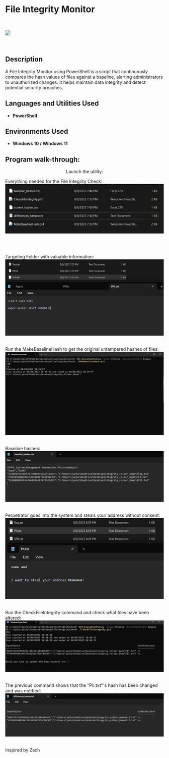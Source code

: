 <h1>File Integrity Monitor</h1>
<br />

![](images/intro.jpg)

<br />
<h2>Description</h2>
A File Integrity Monitor using PowerShell is a script that continuously compares the hash values of files against a baseline, alerting administrators to unauthorized changes. It helps maintain data integrity and detect potential security breaches.
<br />


<h2>Languages and Utilities Used</h2>

- <b>PowerShell</b> 

<h2>Environments Used </h2>

- <b>Windows 10 / Windows 11</b> 

<h2>Program walk-through:</h2>

<p align="center">
Launch the utility: <br/>

 Everything needed for the File Integrity Check:  <br/>
![](images/p1.png)

<br />
<br />


Targeting Folder with valuable information:  <br/>
![](images/p3.png)
<br />
<br />

Run the MakeBaselineHash to get the original untampered hashes of files:  <br/>
![](images/p4.png)
<br />
<br />

Baseline hashes:  <br/>
![](images/p5.png)
<br />
<br />

Perpetrator goes into the system and steals your address without consent:  <br/>
![](images/p6.png)
<br />
<br />

Run the CheckFileIntegrity command and check what files have been altered:  <br/>
![](images/p7.png)
<br />
<br />

The previous command shows that the "PII.txt"'s hash has been changed and was notified:  <br/>
![](images/p8.png)
<br />
<br />



Inspired by Zach<br/>
